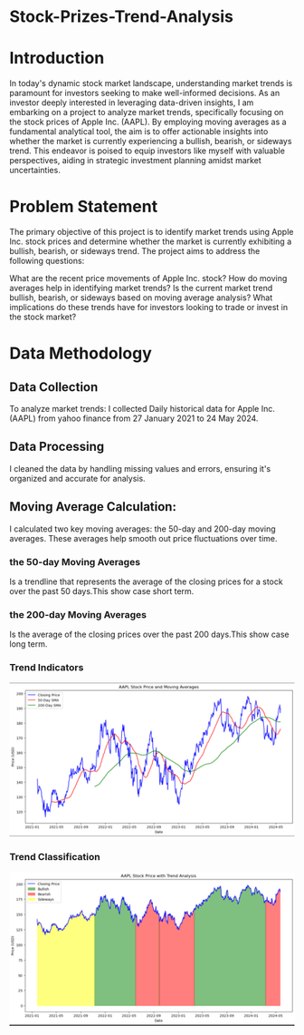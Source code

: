 # Stock-Prizes-Trend-Analysis
# Introduction
In today's dynamic stock market landscape, understanding market trends is paramount for investors seeking to make well-informed decisions. As an investor deeply interested in leveraging data-driven insights, I am embarking on a project to analyze market trends, specifically focusing on the stock prices of Apple Inc. (AAPL). By employing moving averages as a fundamental analytical tool, the aim is to offer actionable insights into whether the market is currently experiencing a bullish, bearish, or sideways trend. This endeavor is poised to equip investors like myself with valuable perspectives, aiding in strategic investment planning amidst market uncertainties.
# Problem Statement
The primary objective of this project is to identify market trends using Apple Inc. stock prices and determine whether the market is currently exhibiting a bullish, bearish, or sideways trend. The project aims to address the following questions:

What are the recent price movements of Apple Inc. stock?
How do moving averages help in identifying market trends?
Is the current market trend bullish, bearish, or sideways based on moving average analysis?
What implications do these trends have for investors looking to trade or invest in the stock market?
# Data Methodology 
## Data Collection
To analyze market trends:
I collected Daily historical data for Apple Inc. (AAPL) from yahoo finance from 27 January 2021 to 24 May 2024.
## Data Processing
I cleaned the data by handling missing values and errors, ensuring it's organized and accurate for analysis.
## Moving Average Calculation:
I calculated two key moving averages: the 50-day and 200-day moving averages. These averages help smooth out price fluctuations over time.
### the 50-day Moving Averages
Is a trendline that represents the average of the closing prices for a stock over the past 50 days.This show case short term.
### the 200-day Moving Averages
Is the average of the closing prices over the past 200 days.This show case long term.
### Trend Indicators

![Alt Text](https://github.com/CynthiaKiplagat/Stock-Prizes-Trend-Analysis/blob/main/AAPL%20MVA.PNG)

### Trend Classification
![Alt Text](https://github.com/CynthiaKiplagat/Stock-Prizes-Trend-Analysis/blob/main/AAPL%20STOCK%20TREND%20ANALYSIS.PNG)






